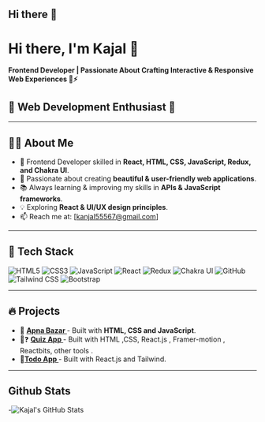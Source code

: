 ## Hi there 👋

# Hi there, I'm Kajal 👋

**Frontend Developer | Passionate About Crafting Interactive & Responsive Web Experiences 🚀⚡**

## 🚀 Web Development Enthusiast 🚀

---

## 🧑‍💻 About Me
- 🎯 Frontend Developer skilled in **React, HTML, CSS, JavaScript, Redux, and Chakra UI**.
- 🎨 Passionate about creating **beautiful & user-friendly web applications**.
- 📚 Always learning & improving my skills in **APIs & JavaScript frameworks**.
- 💡 Exploring **React & UI/UX design principles**.
- 📫 Reach me at: [kanjal55567@gmail.com]

---

## 🚀 Tech Stack

![HTML5](https://img.shields.io/badge/HTML5-E34F26?style=for-the-badge&logo=html5&logoColor=white)
![CSS3](https://img.shields.io/badge/CSS3-1572B6?style=for-the-badge&logo=css3&logoColor=white)
![JavaScript](https://img.shields.io/badge/JavaScript-F7DF1E?style=for-the-badge&logo=javascript&logoColor=black)
![React](https://img.shields.io/badge/React-61DAFB?style=for-the-badge&logo=react&logoColor=black)
![Redux](https://img.shields.io/badge/Redux-764ABC?style=for-the-badge&logo=redux&logoColor=white)
![Chakra UI](https://img.shields.io/badge/Chakra%20UI-319795?style=for-the-badge&logo=chakra-ui&logoColor=white)
![GitHub](https://img.shields.io/badge/GitHub-181717?style=for-the-badge&logo=github&logoColor=white) 
![Tailwind CSS](https://img.shields.io/badge/Tailwind_CSS-38B2AC?style=for-the-badge&logo=tailwind-css&logoColor=white)
![Bootstrap](https://img.shields.io/badge/Bootstrap-7952B3?style=for-the-badge&logo=bootstrap&logoColor=white)

---

## 🔥 Projects
- 🚀 **[Apna Bazar ](https://kajaltiwari892.github.io/Apna-Bazar/)** - Built with **HTML, CSS and  JavaScript**.
- 🤔❓ **[Quiz App ](https://quiz-app-woad-iota.vercel.app)** - Built with HTML ,CSS, React.js , Framer-motion , Reactbits, other tools .
- 📝**[Todo App ](https://todo-react-one-zeta.vercel.app/)** - Built with React.js and Tailwind.
  
---

## Github Stats
-![Kajal's GitHub Stats](https://github-readme-stats.vercel.app/api?username=Kajaltiwari892&show_icons=true&theme=dark) 



